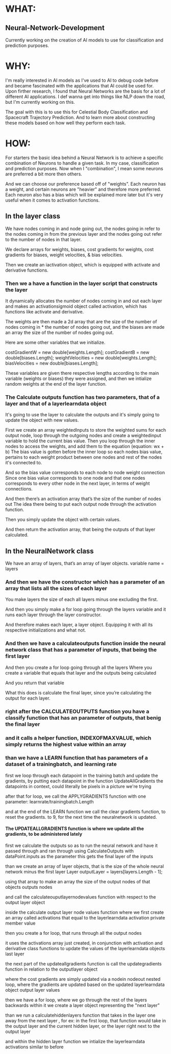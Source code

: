 # WHAT:

## Neural-Network-Development
Currently working on the creation of AI models to use for classification and prediction purposes.



# WHY:

I'm really interested in AI models as I've used to AI to debug code before and became fascinated with the applications that AI could be used for. Upon firther research, I found that Neural Networks are the basis for a lot of different AI applications. I def wanna get into things like NLP down the road, but I'm currently working on this.

The goal with this is to use this for Celestial Body Classification and Spacecraft Trajectory Prediction.
And to learn more about constructing these models based on how well they perform each task.

# HOW: 

For starters the basic idea behind a Neural Network is to achieve a specific combination of Neurons to handle a given task. In my case, classification and prediction purposes.
Now when I "combination", I mean some neurons are preferred a bit more then others.

And we can choose our preference based off of "weights". Each neuron has a weight, and certain neurons are "heavier" and therefore more preferred. 
Each neuron also has a bias which will be explained more later but it's very useful when it comes to activation functions. 

## In the layer class 
We have nodes coming in and node going out, the nodes going in refer to the nodes coming in from the previous layer and the nodes going out refer to the number of nodes in that layer.

We declare arrays for weights, biases, cost gradients for weights, cost gradients for biases, weight velocities, & bias velocities.

Then we create an iactivation object, which is equipped with activate and derivative functions.


### Then we a have a function in the layer script that constructs the layer
It dynamically allocates the number of nodes coming in and out each layer
and makes an activationsigmoid object called activation, which has functions like activate and derivative.

The weights are then made a 2d array that are the size of the number of nodes coming in * the number of nodes going out, and the biases are made an array the size of the number of nodes going out. 

Here are some other variables that we initialize. 

costGradientW = new double[weights.Length];
costGradientB = new double[biases.Length];
weightVelocities = new double[weights.Length];
biasVelocities = new double[biases.Length];

These variables are given there respective lengths according to the main variable (weights or biases) they were assigned, and then we intialize random weights at the end of the layer function.


### The Calculate outputs function has two parameters, that of a layer and that of a layerlearndata object
It's going to use the layer to calculate the outputs and it's simply going to update the object with new values.

First we create an array weightedInputs to store the weighted sums for each output node, loop through the outgoing nodes and create a weightedinput variable to hold the current bias value.
Then you loop through the inner nodes to access the weights, and add them to the equation
(equation: wx + b)
The bias value is gotten before the inner loop so each nodes bias value, pertains to each weight product between one nodes and rest of the nodes it's connected to.

And so the bias value corresponds to each node to node weight connection 
Since one bias value corresponds to one node and that one nodes corresponds to every other node in the next layer, in terms of weight connections.

And then there’s an activation array that’s the size of the number of nodes out
The idea there being to put each output node through the activation function. 

Then you simply update the object with certain values. 

And then return the activation array, that being the outputs of that layer calculated.

## In the NeuralNetwork class
We have an array of layers, that’s an array of layer objects. variable name = layers

### And then we have the constructor which has a parameter of an array that lists all the sizes of each layer

You make layers the size of each all layers minus one excluding the first.

And then you simply make a for loop going through the layers variable and it runs each layer through the layer constructor.

And therefore makes each layer, a layer object.
Equipping it with all its respective initializations and what not.

### And then we have a calculateoutputs function inside the neural network class that has a parameter of inputs, that being the first layer 

And then you create a for loop going through all the layers 
Where you create a variable that equals that layer and the outputs being calculated 

And you return that variable 

What this does is calculate the final layer, since you’re calculating the output for each layer.


### right after the CALCULATEOUTPUTS function you have a classify function that has an parameter of outputs, that benig the final layer
### and it calls a helper function, INDEXOFMAXVALUE, which simply returns the highest value within an array



### than we have a LEARN function that has parameters of a dataset of a trainingbatch, and learning rate
first we loop through each datapoint in the training batch and update the gradients, by putting each datapoint in the function UpdateAllGradients
the datapoints in context, could literally be pixels in a picture we're trying 

after that for loop, we call the APPLYGRADIENTS function with one parameter: learnrate/trainingbatch.Length

and at the end of the LEARN function we call the clear gradients function, to reset the gradients. to 9, for the next time the neuralnetwork is updated.



#### The UPDATEALLGRADIENTS function is where we update all the gradients, to be administered lately

first we calculate the outputs so as to run the neural network and have it passed through and ran through
using CalculateOutputs with dataPoint.inputs as the parameter
this gets the final layer of the inputs

than we create an array of layer objects, that is the size of the whole neural network minus the first layer
Layer outputLayer = layers[layers.Length - 1];

using that array to make an array the size of the output nodes of that objects outputs nodes

and call the calculateouputlayernodevalues function with respect to the output layer object

inside the calculate output layer node values function
where we first create an array called activations that equal to the layerlearndata activation private member value 

then you create a for loop, that runs through all the output nodes

it uses the activations array just created, in conjunction with activation and derivative class functions to update the values of the 
layerlearndata objects last layer

the next part of the updateallgradients function is call the updategradients function in relation to the outputlayer object

where the cost gradients are simply updated via a nodein nodeout nested loop, where the gradients are updated based on the 
updated layerlearndata object output layer values

then we have a for loop, where we go through the rest of the layers backwards 
within it we create a layer object representing the "next layer"

than we run a calculatehiddenlayers function that takes in the layer one away from the next layer , 
for ex: in the first loop, that function would take in the output layer and the current hidden layer, 
or the layer right next to the output layer

and within the hidden layer function 
we intialize the layerlearndata activations similar to before

